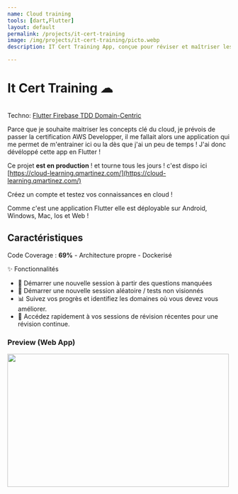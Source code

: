 ```yaml
---
name: Cloud training
tools: [dart,Flutter]
layout: default
permalink: /projects/it-cert-training
image: /img/projects/it-cert-training/picto.webp
description: IT Cert Training App, conçue pour réviser et maîtriser les concepts des plateformes Cloud (AWS, Azure et GCP).

---
```


# It Cert Training ☁
<p class="post-metadata text-muted">
 <br>Techno: 
<a class="text-decoration-none no-underline" href="/portfolYOU/projects/tags#react">
    <span class="tag badge badge-pill text-primary border border-primary">Flutter</span>
</a>

<a class="text-decoration-none no-underline" href="/portfolYOU/projects/tags#react">
    <span class="tag badge badge-pill text-primary border border-primary">Firebase</span>
</a>
<a class="text-decoration-none no-underline" href="/portfolYOU/projects/tags#javascript">
    <span class="tag badge badge-pill text-primary border border-primary">TDD</span>
</a>

<a class="text-decoration-none no-underline" href="/portfolYOU/projects/tags#web-development">
    <span class="tag badge badge-pill text-primary border border-primary">Domain-Centric</span>
</a>
</p>

Parce que je souhaite maitriser les concepts clé du cloud, je prévois de passer la certification AWS Developper, il me fallait alors une application qui me permet de m'entrainer ici ou la dès que j'ai un peu de temps !  J'ai donc dévéloppé cette app en Flutter !

Ce projet **est en production** ! et tourne tous les jours ! c'est dispo ici [https://cloud-learning.qmartinez.com/](https://cloud-learning.qmartinez.com/)

Créez un compte et testez vos connaissances en cloud !

Comme c'est une application Flutter elle est déployable sur Android, Windows, Mac, Ios et Web !

## Caractéristiques

Code Coverage : **69%**  - Architecture propre - Dockerisé

✨ Fonctionnalités
- 🔄 Démarrer une nouvelle session à partir des questions manquées 
- 🎲 Démarrer une nouvelle session aléatoire / tests non visionnés 
- 📊 Suivez vos progrès et identifiez les domaines où vous devez vous améliorer.
- 📅 Accédez rapidement à vos sessions de révision récentes pour une révision continue.


### Preview (Web App)
<img src="/img/projects/it-cert-training/it-cert-training.gif" style="height:300px;width:100%;max-width:500px" />

